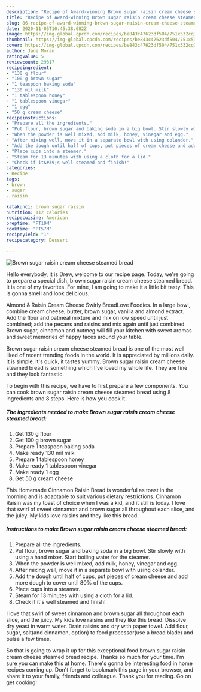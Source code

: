 ```yaml
---
description: "Recipe of Award-winning Brown sugar raisin cream cheese steamed bread"
title: "Recipe of Award-winning Brown sugar raisin cream cheese steamed bread"
slug: 86-recipe-of-award-winning-brown-sugar-raisin-cream-cheese-steamed-bread
date: 2020-11-05T10:45:38.682Z
image: https://img-global.cpcdn.com/recipes/be843c47623df504/751x532cq70/brown-sugar-raisin-cream-cheese-steamed-bread-recipe-main-photo.jpg
thumbnail: https://img-global.cpcdn.com/recipes/be843c47623df504/751x532cq70/brown-sugar-raisin-cream-cheese-steamed-bread-recipe-main-photo.jpg
cover: https://img-global.cpcdn.com/recipes/be843c47623df504/751x532cq70/brown-sugar-raisin-cream-cheese-steamed-bread-recipe-main-photo.jpg
author: Jane Moran
ratingvalue: 5
reviewcount: 29317
recipeingredient:
- "130 g flour"
- "100 g brown sugar"
- "1 teaspoon baking soda"
- "130 mil milk"
- "1 tablespoon honey"
- "1 tablespoon vinegar"
- "1 egg"
- "50 g cream cheese"
recipeinstructions:
- "Prepare all the ingredients."
- "Put flour, brown sugar and baking soda in a big bowl. Stir slowly with using a hand mixer. Start boiling water for the steamer."
- "When the powder is well mixed, add milk, honey, vinegar and egg."
- "After mixing well, move it in a separate bowl with using colander."
- "Add the dough until half of cups, put pieces of cream cheese and add more dough to cover until 80% of the cups."
- "Place cups into a steamer."
- "Steam for 13 minutes with using a cloth for a lid."
- "Check if it&#39;s well steamed and finish!"
categories:
- Recipe
tags:
- brown
- sugar
- raisin

katakunci: brown sugar raisin 
nutrition: 112 calories
recipecuisine: American
preptime: "PT19M"
cooktime: "PT57M"
recipeyield: "1"
recipecategory: Dessert

---
```



![Brown sugar raisin cream cheese steamed bread](https://img-global.cpcdn.com/recipes/be843c47623df504/751x532cq70/brown-sugar-raisin-cream-cheese-steamed-bread-recipe-main-photo.jpg)

Hello everybody, it is Drew, welcome to our recipe page. Today, we're going to prepare a special dish, brown sugar raisin cream cheese steamed bread. It is one of my favorites. For mine, I am going to make it a little bit tasty. This is gonna smell and look delicious.

Almond &amp; Raisin Cream Cheese Swirly BreadLove Foodies. In a large bowl, combine cream cheese, butter, brown sugar, vanilla and almond extract. Add the flour and oatmeal mixture and mix on low speed until just combined; add the pecans and raisins and mix again until just combined. Brown sugar, cinnamon and nutmeg will fill your kitchen with sweet aromas and sweet memories of happy faces around your table.

Brown sugar raisin cream cheese steamed bread is one of the most well liked of recent trending foods in the world. It is appreciated by millions daily. It is simple, it's quick, it tastes yummy. Brown sugar raisin cream cheese steamed bread is something which I've loved my whole life. They are fine and they look fantastic.


To begin with this recipe, we have to first prepare a few components. You can cook brown sugar raisin cream cheese steamed bread using 8 ingredients and 8 steps. Here is how you cook it.

<!--inarticleads1-->

##### The ingredients needed to make Brown sugar raisin cream cheese steamed bread:

1. Get 130 g flour
1. Get 100 g brown sugar
1. Prepare 1 teaspoon baking soda
1. Make ready 130 mil milk
1. Prepare 1 tablespoon honey
1. Make ready 1 tablespoon vinegar
1. Make ready 1 egg
1. Get 50 g cream cheese


This Homemade Cinnamon Raisin Bread is wonderful as toast in the morning and is adaptable to suit various dietary restrictions. Cinnamon Raisin was my toast of choice when I was a kid, and it still is today. I love that swirl of sweet cinnamon and brown sugar all throughout each slice, and the juicy. My kids love raisins and they like this bread. 

<!--inarticleads2-->

##### Instructions to make Brown sugar raisin cream cheese steamed bread:

1. Prepare all the ingredients.
1. Put flour, brown sugar and baking soda in a big bowl. Stir slowly with using a hand mixer. Start boiling water for the steamer.
1. When the powder is well mixed, add milk, honey, vinegar and egg.
1. After mixing well, move it in a separate bowl with using colander.
1. Add the dough until half of cups, put pieces of cream cheese and add more dough to cover until 80% of the cups.
1. Place cups into a steamer.
1. Steam for 13 minutes with using a cloth for a lid.
1. Check if it&#39;s well steamed and finish!


I love that swirl of sweet cinnamon and brown sugar all throughout each slice, and the juicy. My kids love raisins and they like this bread. Dissolve dry yeast in warm water. Drain raisins and dry with paper towel. Add flour, sugar, salt(and cinnamon, option) to food processor(use a bread blade) and pulse a few times. 

So that is going to wrap it up for this exceptional food brown sugar raisin cream cheese steamed bread recipe. Thanks so much for your time. I'm sure you can make this at home. There's gonna be interesting food in home recipes coming up. Don't forget to bookmark this page in your browser, and share it to your family, friends and colleague. Thank you for reading. Go on get cooking!
